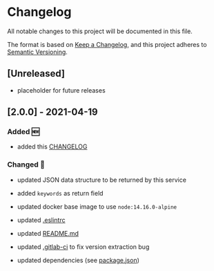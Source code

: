 # Changelog

All notable changes to this project will be documented in this file.

The format is based on [Keep a Changelog](https://keepachangelog.com/en/1.0.0/),
and this project adheres to [Semantic Versioning](https://semver.org/spec/v2.0.0.html).

## [Unreleased]

+ placeholder for future releases

## [2.0.0] - 2021-04-19

### Added 🆕

+ added this [CHANGELOG](./CHANGELOG.md)

### Changed 🔄

+ updated JSON data structure to be returned by this service

+ added `keywords` as return field

+ updated docker base image to use `node:14.16.0-alpine`

+ updated [.eslintrc](./.eslintrc)

+ updated [README.md](./README.md)

+ updated [.gitlab-ci](./.gitlab-ci.yml) to fix version extraction bug

+ updated dependencies (see [package.json](./package.json))
